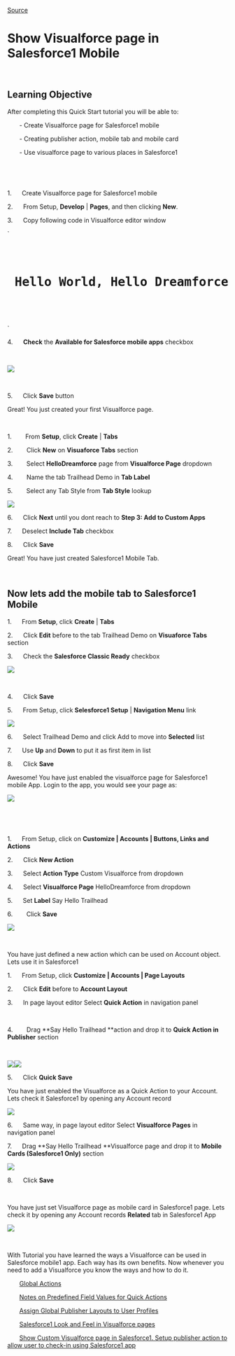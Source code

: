 
[Source](https://raw.githubusercontent.com/ashwinopensource/trailhead/master/ShowVisualforcepageinSalesforce1Mobile.htm "Permalink to Show Visualforce page in Salesforce1 Mobile")

# Show Visualforce page in Salesforce1 Mobile

&nbsp;

## Learning Objective

After completing this Quick Start tutorial you will be able to:

&nbsp;&nbsp;&nbsp;&nbsp;&nbsp;&nbsp; - Create Visualforce page for Salesforce1 mobile

&nbsp;&nbsp;&nbsp;&nbsp;&nbsp;&nbsp; - Creating publisher action, mobile tab and mobile card

&nbsp;&nbsp;&nbsp;&nbsp;&nbsp;&nbsp; - Use visualforce page to various places in Salesforce1

&nbsp;

&nbsp;

1.&nbsp;&nbsp;&nbsp;&nbsp;&nbsp; Create Visualforce page for Salesforce1 mobile

2.&nbsp;&nbsp;&nbsp;&nbsp;&nbsp; From Setup, **Develop** | **Pages**, and then clicking **New**.

3.&nbsp;&nbsp;&nbsp;&nbsp;&nbsp; Copy following code in Visualforce editor window

`
<pre>
<apex:page title="Trailhead QuickStart" standardcontroller="Account" showheader="false">

<h1> Hello World, Hello Dreamforce! </h1>

</apex:page>
</pre>`

4.&nbsp;&nbsp;&nbsp;&nbsp;&nbsp; **Check** the **Available for Salesforce mobile apps** checkbox

&nbsp;

![][1]

&nbsp;

5.&nbsp;&nbsp;&nbsp;&nbsp;&nbsp; Click **Save** button

Great! You just created your first Visualforce page.

&nbsp;

1.&nbsp;&nbsp;&nbsp;&nbsp;&nbsp;&nbsp;&nbsp; From **Setup**, click **Create** | **Tabs**

2.&nbsp;&nbsp;&nbsp;&nbsp;&nbsp;&nbsp;&nbsp; Click **New** on **Visuaforce Tabs** section

3.&nbsp;&nbsp;&nbsp;&nbsp;&nbsp;&nbsp;&nbsp; Select **HelloDreamforce** page from **Visualforce Page** dropdown

4.&nbsp;&nbsp;&nbsp;&nbsp;&nbsp;&nbsp;&nbsp; Name the tab Trailhead Demo in **Tab Label**

5.&nbsp;&nbsp;&nbsp;&nbsp;&nbsp;&nbsp;&nbsp; Select any Tab Style from **Tab Style** lookup

![][2]

6.&nbsp;&nbsp;&nbsp;&nbsp;&nbsp; Click **Next** until you dont reach to **Step 3: Add to Custom Apps**

7.&nbsp;&nbsp;&nbsp;&nbsp;&nbsp; Deselect **Include Tab** checkbox

8.&nbsp;&nbsp;&nbsp;&nbsp;&nbsp; Click **Save**

Great! You have just created Salesforce1 Mobile Tab.

&nbsp;

## Now lets add the mobile tab to Salesforce1 Mobile

1.&nbsp;&nbsp;&nbsp;&nbsp;&nbsp; From **Setup**, click **Create** | **Tabs**

2.&nbsp;&nbsp;&nbsp;&nbsp;&nbsp; Click **Edit** before to the tab Trailhead Demo on **Visuaforce Tabs** section

3.&nbsp;&nbsp;&nbsp;&nbsp;&nbsp; Check the **Salesforce Classic Ready** checkbox

![][3]

&nbsp;

4.&nbsp;&nbsp;&nbsp;&nbsp;&nbsp; Click **Save**

5.&nbsp;&nbsp;&nbsp;&nbsp;&nbsp; From Setup, click **Selesforce1 Setup** | **Navigation Menu** link

![][4]

6.&nbsp;&nbsp;&nbsp;&nbsp;&nbsp; Select Trailhead Demo and click Add to move into **Selected** list

7.&nbsp;&nbsp;&nbsp;&nbsp;&nbsp; Use **Up** and **Down** to put it as first item in list

8.&nbsp;&nbsp;&nbsp;&nbsp;&nbsp; Click **Save**

Awesome! You have just enabled the visualforce page for Salesforce1 mobile App. Login to the app, you would see your page as:

![][5]

&nbsp;

&nbsp;

1.&nbsp;&nbsp;&nbsp;&nbsp;&nbsp; From Setup, click on **Customize | Accounts | Buttons, Links and Actions**

2.&nbsp;&nbsp;&nbsp;&nbsp;&nbsp; Click **New Action**

3.&nbsp;&nbsp;&nbsp;&nbsp;&nbsp; Select **Action Type** Custom Visualforce from dropdown

4.&nbsp;&nbsp;&nbsp;&nbsp;&nbsp; Select **Visualforce Page** HelloDreamforce from dropdown

5.&nbsp;&nbsp;&nbsp;&nbsp;&nbsp; Set **Label** Say Hello Trailhead

6.&nbsp;&nbsp;&nbsp;&nbsp;&nbsp;&nbsp;&nbsp; Click **Save**

**![][6]**

**&nbsp;**

You have just defined a new action which can be used on Account object. Lets use it in Salesforce1

1.&nbsp;&nbsp;&nbsp;&nbsp;&nbsp; From Setup, click **Customize | Accounts | Page Layouts**

2.&nbsp;&nbsp;&nbsp;&nbsp;&nbsp; Click **Edit** before to **Account Layout**

3.&nbsp;&nbsp;&nbsp;&nbsp;&nbsp; In page layout editor Select **Quick Action** in navigation panel

&nbsp;

4.&nbsp;&nbsp;&nbsp;&nbsp;&nbsp;&nbsp;&nbsp; Drag **Say Hello Trailhead **action and drop it to **Quick Action in Publisher** section

&nbsp;

![][7]![][8]

5.&nbsp;&nbsp;&nbsp;&nbsp;&nbsp; Click **Quick Save**

You have just enabled the Visualforce as a Quick Action to your Account. Lets check it Salesforce1 by opening any Account record

![][9]

6.&nbsp;&nbsp;&nbsp;&nbsp;&nbsp; Same way, in page layout editor Select **Visualforce Pages** in navigation panel

7.&nbsp;&nbsp;&nbsp;&nbsp;&nbsp; Drag **Say Hello Trailhead **Visualforce page and drop it to **Mobile Cards (Salesforce1 Only)** section

![][10]

8.&nbsp;&nbsp;&nbsp;&nbsp;&nbsp; Click **Save**

**&nbsp;**

You have just set Visualforce page as mobile card in Salesforce1 page. Lets check it by opening any Account records **Related** tab in Salesforce1 App

![][11]

&nbsp;

With Tutorial you have learned the ways a Visualforce can be used in Salesforce mobile1 app. Each way has its own benefits. Now whenever you need to add a Visualforce you know the ways and how to do it.

&nbsp;&nbsp;&nbsp;&nbsp;&nbsp;&nbsp; [Global Actions][12]

&nbsp;&nbsp;&nbsp;&nbsp;&nbsp;&nbsp; [Notes on Predefined Field Values for Quick Actions][13]

&nbsp;&nbsp;&nbsp;&nbsp;&nbsp;&nbsp; [Assign Global Publisher Layouts to User Profiles][14]

&nbsp;&nbsp;&nbsp;&nbsp;&nbsp;&nbsp; [Salesforce1 Look and Feel in Visualforce pages][15]

&nbsp;&nbsp;&nbsp;&nbsp;&nbsp;&nbsp; [Show Custom Visualforce page in Salesforce1. Setup publisher action to allow user to check-in using Salesforce1&nbsp;app][16]

&nbsp;

[1]: /ShowVisualforcepageinSalesforce1Mobile_files/image001.png
[2]: /ShowVisualforcepageinSalesforce1Mobile_files/image002.png
[3]: /ShowVisualforcepageinSalesforce1Mobile_files/image003.png
[4]: /ShowVisualforcepageinSalesforce1Mobile_files/image004.png
[5]: /ShowVisualforcepageinSalesforce1Mobile_files/image005.png
[6]: /ShowVisualforcepageinSalesforce1Mobile_files/image006.png
[7]: /ShowVisualforcepageinSalesforce1Mobile_files/image007.png
[8]: /ShowVisualforcepageinSalesforce1Mobile_files/image008.png
[9]: /ShowVisualforcepageinSalesforce1Mobile_files/image009.png
[10]: /ShowVisualforcepageinSalesforce1Mobile_files/image010.jpg
[11]: /ShowVisualforcepageinSalesforce1Mobile_files/image011.png
[12]: https://help.salesforce.com/HTViewHelpDoc?id=actions_overview_global.htm "HTML (New Window)"
[13]: https://help.salesforce.com/HTViewHelpDoc?id=predefined_field_values_notes.htm "HTML (New Window)"
[14]: https://help.salesforce.com/HTViewHelpDoc?id=assigning_global_publisher_layouts_to_profiles.htm
[15]: https://intmist.wordpress.com/2014/02/16/salesforce1-look-and-feel-customise-visualforce-pages-for-salesforce1/
[16]: https://intmist.wordpress.com/2014/03/23/show-custom-visualforce-page-in-salesforce1-setup-publisher-action-and-check-in-using-salesforce1-app/
  